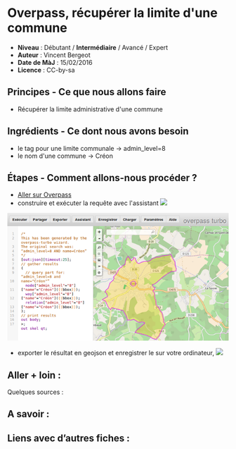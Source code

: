 # Overpass, récupérer la limite d'une commune


- **Niveau** : Débutant / **Intermédiaire** / Avancé / Expert
- **Auteur** : Vincent Bergeot
- **Date de MàJ** : 15/02/2016
- **Licence** : CC-by-sa

## Principes - Ce que nous allons faire
* Récupérer la limite administrative d'une commune
## Ingrédients - Ce dont nous avons besoin
* le tag pour une limite communale -> admin_level=8
* le nom d'une commune -> Créon
## Étapes - Comment allons-nous procéder ?
* [Aller sur Overpass](http://overpass-turbo.eu/)
* construire et exécuter la requête avec l'assistant 
![](https://raw.githubusercontent.com/infolab-cd33/datalunch/master/img/overpass/overpass-commune-21.png)
    
![](https://raw.githubusercontent.com/infolab-cd33/datalunch/master/img/overpass/overpass-commune-2.png)

* exporter le résultat en geojson et enregistrer le sur votre ordinateur,
![](https://raw.githubusercontent.com/infolab-cd33/datalunch/master/img/overpass/overpass-commune-3.png)


## Aller + loin : 
Quelques sources : 

## A savoir : 


## Liens avec d’autres fiches : 
